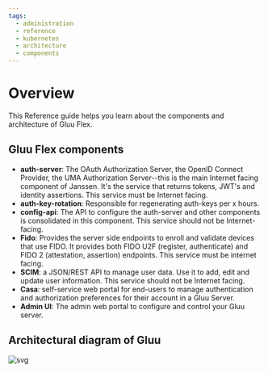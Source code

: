 ```yaml
---
tags:
  - administration
  - reference
  - kubernetes
  - architecture
  - components
---
```


# Overview

This Reference guide helps you learn about the components and architecture of Gluu Flex.

## Gluu Flex components

- **auth-server**: The OAuth Authorization Server, the OpenID Connect Provider, the UMA Authorization Server--this is the main Internet facing component of Janssen. It's the service that returns tokens, JWT's and identity assertions. This service must be Internet facing.
- **auth-key-rotation**: Responsible for regenerating auth-keys per x hours.
- **config-api**: The API to configure the auth-server and other components is consolidated in this component. This service should not be Internet-facing.
- **Fido**: Provides the server side endpoints to enroll and validate devices that use FIDO. It provides both FIDO U2F (register, authenticate) and FIDO 2 (attestation, assertion) endpoints. This service must be internet facing.
- **SCIM**: a JSON/REST API to manage user data. Use it to add, edit and update user information. This service should not be Internet facing.
- **Casa**: self-service web portal for end-users to manage authentication and authorization preferences for their account in a Gluu Server.
- **Admin UI**: The admin web portal to configure and control your Gluu server.

## Architectural diagram of Gluu

![svg](../../assets/flex-arch-diagram.svg)
